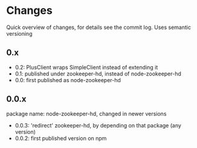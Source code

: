 Changes
=======

Quick overview of changes, for details see the commit log.
Uses semantic versioning

0.x
---
- 0.2: PlusClient wraps SimpleClient instead of extending it
- 0.1: published under zookeeper-hd, instead of node-zookeeper-hd
- 0.0: first published as node-zookeeper-hd

0.0.x
-----
package name: node-zookeeper-hd, changed in newer versions
- 0.0.3: 'redirect' zookeeper-hd, by depending on that package (any version)
- 0.0.2: first published version on npm
